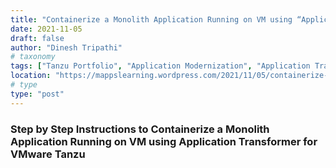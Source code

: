 ```yaml
---
title: "Containerize a Monolith Application Running on VM using “Application Transformer for VMware Tanzu” in Just Few Clicks"
date: 2021-11-05
draft: false
author: "Dinesh Tripathi"
# taxonomy
tags: ["Tanzu Portfolio", "Application Modernization", "Application Transformer for VMware Tanzu"]
location: "https://mappslearning.wordpress.com/2021/11/05/containerize-a-monolith-application-running-on-vm-using-application-transformer-for-vmware-tanzu-in-just-few-clicks/"
# type
type: "post"
---
```


### Step by Step Instructions to Containerize a Monolith Application Running on VM using Application Transformer for VMware Tanzu
